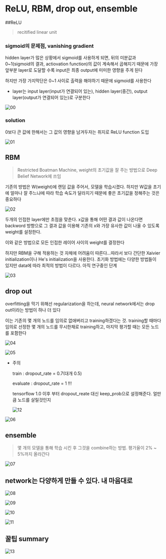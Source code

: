 

# ReLU, RBM, drop out, ensemble



##ReLU

>  recitified linear unit



### sigmoid의 문제점, vanishing gradient

hidden layer가 많은 상황에서 sigmoid를  사용하게 되면, 뒤의 미분값과 0~1(sigmoid의 결과, actiovation function)의 값이 계속해서 곱해지기 때문에 가장 앞부분 layer로 도달할 수록 input은 최종 output에 미미한 영향을 주게 된다

하지만  가장 가지막단은 0~1 사이로 출력을 해야하기 때문에 sigmoid를 사용한다



* layer는 input layer(input가 연결되어 있는), hidden layer(중간), output layer(output가 연결되어 있는)로 구분한다



![00](00.jpg)



### solution

0보다 큰 값에 한해서는 그 값의 영향을 남겨두자는 취지로 ReLU function 도입

![01](01.jpg)





## RBM

> Restricted Boatman Machine, weight의 초기값을 잘 주는 방법으로 Deep Belief Network에 쓰임



기존의 방법은 W(weight)에 랜덤 값을 주어서, 모델을 학습시켰다. 하지만 W값을 초기에 얼마나 잘 주느냐에 따라 학습 속도가 달라지기 때문에 좋은 초기값을 정해주는 것은 중요하다



![02](./02.jpg)



두개의 인접한 layer에만 초점을 맞춘다. x값을 통해 어떤 결과 값이 나온다면 backword 방향으로 그 결과 값을 이용해 기존의 x와 가장 유사한 값이 나올 수 있도록 weight를 설정한다.

이와 같은 방법으로 모든 인접한 레이어 사이의 weight를 결정한다

하지만 RBM을 구해 적용하는 것 자체에 어려움이 따른다…따라서 보다 간단한 Xaivier initialization이나 He's initialization을 사용한다. 초기화 방법에는 다양한 방법들이 있지만 data에 따라 최적의 방법이 다르다. 아직 연구중인 단계



![03](./03.jpg)





## drop out

overfitting을 막기 위해선 regularization을 하는데, neural network에서는 drop out이라는 방법이 하나 더 있다

이는 기존의 몇 개의 노드를 임의로 없애버리고 training하겠다는 것. training할 때마다 임의로 선정한 몇 개의 노드를 무시한채로 training하고, 마지막 평가할 때는 모든 노드를 포함한다





![04](04.jpg)



![05](05.jpg)



* 주의

  train : dropout_rate = 0.7(대개 0.5)

  evaluate : dropout_rate = 1 !!!

  tensorflow 1.0 이후 부터 dropout_reate 대신 keep_prob으로 설정해준다. 얼만큼 노드를 살릴것인지

  ![12](12.jpg)

![06](06.jpg)



## ensemble

> 몇 개의 모델을 통해 학습 시킨 후 그것을 combine하는 방법. 평가율이 2% ~ 5%까지 올라간다



![07](07.jpg)





## network는 다양하게 만들 수 있다. 내 마음대로



![08](./08.jpg)



![09](./09.jpg)



![10](./10.jpg)



![11](./11.jpg)



## 꿀팁 summary



![13](./13.jpg)

